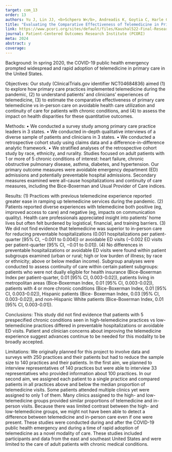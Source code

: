 ```yaml
---
target: com_13
order: 13
authors: Yu J, Lin JJ, <b>Schpero W</b>, Andreadis K, Goytia C, Harle C, Horowitz C, Kaushal R, Khairat S, McDonnell CL, Mkuu R, Muellers KA, Poeran J, Weiner MG, Wu Y, Ancker JS
title: "Evaluating the Comparative Effectiveness of Telemedicine in Primary Care: Learning from the COVID-19 Pandemic"
link: https://www.pcori.org/sites/default/files/Kaushal522-Final-Research-Report.pdf
journal: Patient-Centered Outcomes Research Institute (PCORI)
meta: 2024
abstract: y
coverage: 
---
```

Background: In spring 2020, the COVID-19 public health emergency prompted widespread and rapid adoption of telemedicine in primary care in the United States.

Objectives: Our study (ClinicalTrials.gov identifier NCT04684836) aimed (1) to explore how primary care practices implemented telemedicine during the pandemic, (2) to understand patients’ and clinicians’ experiences of telemedicine, (3) to estimate the comparative effectiveness of primary care telemedicine vs in-person care on avoidable health care utilization and continuity of care for patients with chronic conditions, and (4) to assess the impact on health disparities for these quantitative outcomes.

Methods:
• We conducted a survey study among primary care practice leaders in 3 states.
• We conducted in-depth qualitative interviews of a diverse sample of patients and clinicians in 3 states.
• We conducted a retrospective cohort study using claims data and a difference-in-difference analytic framework.
• We stratified analyses of the retrospective cohort study by race, ethnicity, and rurality. Studies focused on adult patients with 1 or more of 5 chronic conditions of interest: heart failure, chronic obstructive pulmonary disease, asthma, diabetes, and hypertension. Our primary outcome measures were avoidable emergency department (ED) admissions and potentially preventable hospital admissions. Secondary measures examined were all-cause hospitalizations and continuity of care measures, including the Bice-Boxerman and Usual Provider of Care indices.

Results: (1) Practices with previous telemedicine experience reported greater ease in ramping up telemedicine services during the pandemic. (2) Patients reported diverse experiences with telemedicine both positive (eg, improved access to care) and negative (eg, impacts on communication quality). Health care professionals appreciated insight into patients’ home lives but often felt burdened by logistical, financial, and training barriers. (3) We did not find evidence that telemedicine was superior to in-person care for reducing preventable hospitalizations (0.001 hospitalizations per patient-quarter [95% CI, −0.001 to 0.004]) or avoidable ED visits (−0.002 ED visits per patient-quarter [95% CI, −0.01 to 0.01]). (4) No differences in preventable hospitalizations or avoidable ED visits were found within patient subgroups examined (urban or rural; high or low burden of illness; by race or ethnicity; above or below median income). Subgroup analyses were conducted to assess continuity of care within certain patient subgroups: patients who were not dually eligible for health insurance (Bice-Boxerman Index per patient-quarter, 0.01 [95% CI, 0.003-0.02]), patients living in metropolitan areas (Bice-Boxerman Index, 0.01 [95% CI, 0.003-0.02]), patients with 4 or more chronic conditions (Bice-Boxerman Index, 0.01 [95% CI, 0.003-0.02]), Hispanic patients (Bice- Boxerman Index, 0.03 [95% CI, 0.003-0.02]), and non-Hispanic White patients (Bice-Boxerman Index, 0.01 [95% CI, 0.003-0.01]).

Conclusions: This study did not find evidence that patients with 5 prespecified chronic conditions seen in high-telemedicine practices vs low-telemedicine practices differed in preventable hospitalizations or avoidable ED visits. Patient and clinician concerns about improving the telemedicine experience suggest advances continue to be needed for this modality to be broadly accepted.

Limitations: We originally planned for this project to involve data and surveys with 250 practices and their patients but had to reduce the sample size to 140 practices and their patients. In the first aim, we planned to interview representatives of 140 practices but were able to interview 33 representatives who provided information about 100 practices. In our second aim, we assigned each patient to a single practice and compared patients in all practices above and below the median proportion of telemedicine visits. Some patients attended multiple clinics yet were assigned to only 1 of them. Many clinics assigned to the high- and low- telemedicine groups provided similar proportions of telemedicine and in-person visits. Because there was limited contrast between the high- and low-telemedicine groups, we might not have been able to detect a difference between telemedicine and in-person care even if one were present. These studies were conducted during and after the COVID-19 public health emergency and during a time of rapid adoption of telemedicine as a novel modality of care. These studies included participants and data from the east and southeast United States and were limited to the care of adult patients with chronic medical conditions.